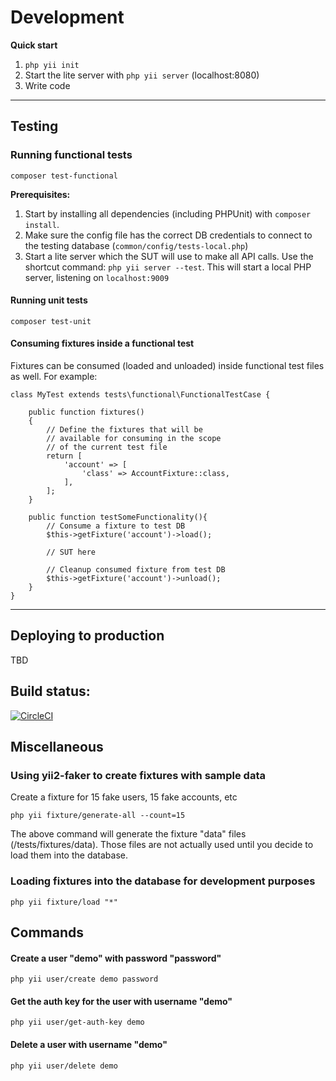 # Development
**Quick start**

1. `php yii init`
2. Start the lite server with `php yii server` (localhost:8080)
3. Write code

---

## Testing

###  Running functional tests

`composer test-functional`

**Prerequisites:**
1. Start by installing all dependencies (including PHPUnit) with `composer install`.
2. Make sure the config file has the correct DB credentials to connect to the testing database (`common/config/tests-local.php`) 
3. Start a lite server which the SUT will use to make all API calls. Use the shortcut command: `php yii server --test`. This will start a local PHP server, listening on `localhost:9009`

#### Running unit tests

`composer test-unit`


#### Consuming fixtures inside a functional test
Fixtures can be consumed (loaded and unloaded) inside functional test files as well. For example:

    class MyTest extends tests\functional\FunctionalTestCase {
    
        public function fixtures()
        {
            // Define the fixtures that will be
            // available for consuming in the scope
            // of the current test file
            return [
                'account' => [
                    'class' => AccountFixture::class,
                ],
            ];
        }
        
        public function testSomeFunctionality(){
            // Consume a fixture to test DB
            $this->getFixture('account')->load();
            
            // SUT here

            // Cleanup consumed fixture from test DB
            $this->getFixture('account')->unload();
        }
    }


---

## Deploying to production
TBD

## Build status:
[![CircleCI](https://circleci.com/gh/Dzhuneyt/Personal-Finance.svg?style=shield&circle-token=eabf99331ae05bba76733a2865a779f24fa5bb73)](https://circleci.com/gh/Dzhuneyt/Personal-Finance)


## Miscellaneous

### Using yii2-faker to create fixtures with sample data 

Create a fixture for 15 fake users, 15 fake accounts, etc

```php yii fixture/generate-all --count=15```

The above command will generate the fixture "data" files (/tests/fixtures/data). Those files are not actually used until you decide to load them into the database.

### Loading fixtures into the database for development purposes

```php yii fixture/load "*"```


## Commands

#### Create a user "demo" with password "password"
`php yii user/create demo password`

#### Get the auth key for the user with username "demo"
`php yii user/get-auth-key demo`

#### Delete a user with username "demo"
`php yii user/delete demo`
